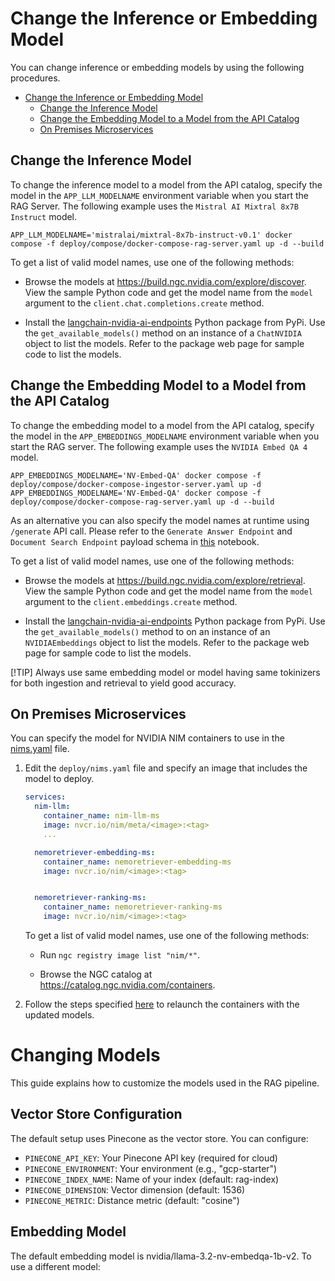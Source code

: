 <!--
  SPDX-FileCopyrightText: Copyright (c) 2025 NVIDIA CORPORATION & AFFILIATES. All rights reserved.
  SPDX-License-Identifier: Apache-2.0
-->

# Change the Inference or Embedding Model

You can change inference or embedding models by using the following procedures.

- [Change the Inference or Embedding Model](#change-the-inference-or-embedding-model)
  - [Change the Inference Model](#change-the-inference-model)
  - [Change the Embedding Model to a Model from the API Catalog](#change-the-embedding-model-to-a-model-from-the-api-catalog)
  - [On Premises Microservices](#on-premises-microservices)



## Change the Inference Model

To change the inference model to a model from the API catalog,
specify the model in the `APP_LLM_MODELNAME` environment variable when you start the RAG Server.
The following example uses the `Mistral AI Mixtral 8x7B Instruct` model.

```console
APP_LLM_MODELNAME='mistralai/mixtral-8x7b-instruct-v0.1' docker compose -f deploy/compose/docker-compose-rag-server.yaml up -d --build
```

To get a list of valid model names, use one of the following methods:

- Browse the models at <https://build.ngc.nvidia.com/explore/discover>.
  View the sample Python code and get the model name from the `model` argument to the `client.chat.completions.create` method.

- Install the [langchain-nvidia-ai-endpoints](https://pypi.org/project/langchain-nvidia-ai-endpoints/) Python package from PyPi.
  Use the `get_available_models()` method on an instance of a `ChatNVIDIA` object to list the models.
  Refer to the package web page for sample code to list the models.



## Change the Embedding Model to a Model from the API Catalog

To change the embedding model to a model from the API catalog,
specify the model in the `APP_EMBEDDINGS_MODELNAME` environment variable when you start the RAG server.
The following example uses the `NVIDIA Embed QA 4` model.

```console
APP_EMBEDDINGS_MODELNAME='NV-Embed-QA' docker compose -f deploy/compose/docker-compose-ingestor-server.yaml up -d
APP_EMBEDDINGS_MODELNAME='NV-Embed-QA' docker compose -f deploy/compose/docker-compose-rag-server.yaml up -d --build
```

As an alternative you can also specify the model names at runtime using `/generate` API call. Please refer to the `Generate Answer Endpoint` and `Document Search Endpoint` payload schema in [this](../notebooks/retriever_api_usage.ipynb) notebook.

To get a list of valid model names, use one of the following methods:

- Browse the models at <https://build.ngc.nvidia.com/explore/retrieval>.
  View the sample Python code and get the model name from the `model` argument to the `client.embeddings.create` method.

- Install the [langchain-nvidia-ai-endpoints](https://pypi.org/project/langchain-nvidia-ai-endpoints/) Python package from PyPi.
  Use the `get_available_models()` method to on an instance of an `NVIDIAEmbeddings` object to list the models.
  Refer to the package web page for sample code to list the models.

[!TIP] Always use same embedding model or model having same tokinizers for both ingestion and retrieval to yield good accuracy.


## On Premises Microservices

You can specify the model for NVIDIA NIM containers to use in the [nims.yaml](../deploy/compose/nims.yaml) file.

1. Edit the `deploy/nims.yaml` file and specify an image that includes the model to deploy.

   ```yaml
   services:
     nim-llm:
       container_name: nim-llm-ms
       image: nvcr.io/nim/meta/<image>:<tag>
       ...

     nemoretriever-embedding-ms:
       container_name: nemoretriever-embedding-ms
       image: nvcr.io/nim/<image>:<tag>


     nemoretriever-ranking-ms:
       container_name: nemoretriever-ranking-ms
       image: nvcr.io/nim/<image>:<tag>
   ```

   To get a list of valid model names, use one of the following methods:

   - Run `ngc registry image list "nim/*"`.

   - Browse the NGC catalog at <https://catalog.ngc.nvidia.com/containers>.

1. Follow the steps specified [here](quickstart.md#start-the-containers-using-on-prem-models) to relaunch the containers with the updated models.



# Changing Models

This guide explains how to customize the models used in the RAG pipeline.

## Vector Store Configuration

The default setup uses Pinecone as the vector store. You can configure:

- `PINECONE_API_KEY`: Your Pinecone API key (required for cloud)
- `PINECONE_ENVIRONMENT`: Your environment (e.g., "gcp-starter")
- `PINECONE_INDEX_NAME`: Name of your index (default: rag-index)
- `PINECONE_DIMENSION`: Vector dimension (default: 1536)
- `PINECONE_METRIC`: Distance metric (default: "cosine")

## Embedding Model

The default embedding model is nvidia/llama-3.2-nv-embedqa-1b-v2. To use a different model:
